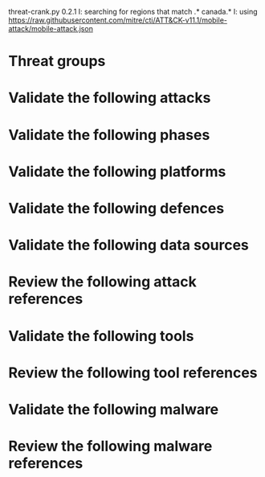 threat-crank.py 0.2.1
I: searching for regions that match .* canada.*
I: using https://raw.githubusercontent.com/mitre/cti/ATT&CK-v11.1/mobile-attack/mobile-attack.json
# Threat groups


# Validate the following attacks


# Validate the following phases


# Validate the following platforms


# Validate the following defences


# Validate the following data sources


# Review the following attack references


# Validate the following tools


# Review the following tool references


# Validate the following malware


# Review the following malware references



